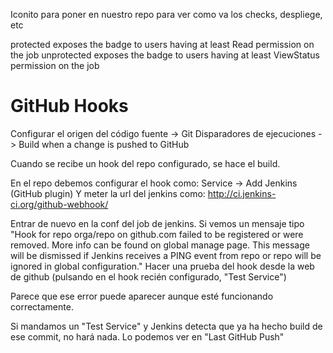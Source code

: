 Iconito para poner en nuestro repo para ver como va los checks, despliege, etc

protected exposes the badge to users having at least Read permission on the job
unprotected exposes the badge to users having at least ViewStatus permission on the job

# GitHub Hooks
Configurar el origen del código fuente -> Git
Disparadores de ejecuciones -> Build when a change is pushed to GitHub

Cuando se recibe un hook del repo configurado, se hace el build.

En el repo debemos configurar el hook como:
Service -> Add Jenkins (GitHub plugin)
Y meter la url del jenkins como: http://ci.jenkins-ci.org/github-webhook/

Entrar de nuevo en la conf del job de jenkins.
Si vemos un mensaje tipo "Hook for repo orga/repo on github.com failed to be registered or were removed. More info can be found on global manage page. This message will be dismissed if Jenkins receives a PING event from repo or repo will be ignored in global configuration."
Hacer una prueba del hook desde la web de github (pulsando en el hook recién configurado, "Test Service")

Parece que ese error puede aparecer aunque esté funcionando correctamente.

Si mandamos un "Test Service" y Jenkins detecta que ya ha hecho build de ese commit, no hará nada.
Lo podemos ver en "Last GitHub Push"
